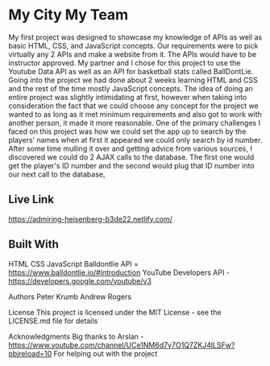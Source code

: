 # My City My Team

My first project was designed to showcase my knowledge of APIs as well as basic HTML, CSS, and JavaScript concepts. Our requirements were to pick virtually any 2 APIs and make a website from it. The APIs would have to be instructor approved. My partner and I chose for this project to use the Youtube Data API as well as an API for basketball stats called BallDontLie. Going into the project we had done about 2 weeks learning HTML and CSS and the rest of the time mostly JavaScript concepts. The idea of doing an entire project was slightly intimidating at first, however when taking into consideration the fact that we could choose any concept for the project we wanted to as long as it met minimum requirements and also got to work with another person, it made it more reasonable. One of the primary challenges I faced on this project was how we could set the app up to search by the players' names when at first it appeared we could only search by id number. After some time mulling it over and getting advice from various sources, I discovered we could do 2 AJAX calls to the database. The first one would get the player's ID number and the second would plug that ID number into our next call to the database,

## Live Link

https://admiring-heisenberg-b3de22.netlify.com/

## Built With

HTML
CSS
JavaScript
Balldontlie API = https://www.balldontlie.io/#introduction
YouTube Developers API - https://developers.google.com/youtube/v3

Authors
Peter Krumb
Andrew Rogers

License
This project is licensed under the MIT License - see the LICENSE.md file for details

Acknowledgments
Big thanks to Arslan - https://www.youtube.com/channel/UCe1NM6d7y7O1Q7ZKJ4lLSFw?pbjreload=10
For helping out with the project
